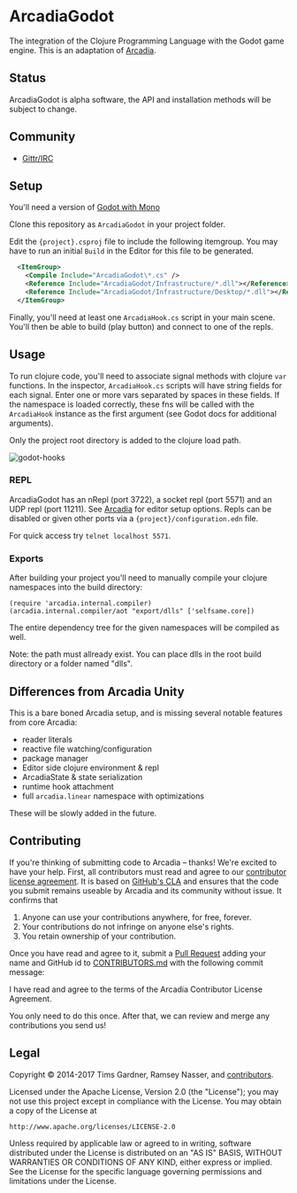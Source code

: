 ArcadiaGodot
=======
The integration of the Clojure Programming Language with the Godot game engine. This is an adaptation of [Arcadia](https://github.com/arcadia-unity/Arcadia/).

Status
------
ArcadiaGodot is alpha software, the API and installation methods will be subject to change.  

Community
---------
- [Gittr/IRC](https://gitter.im/arcadia-unity/Arcadia)


Setup
----------
You'll need a version of [Godot with Mono](https://godotengine.org/download)

Clone this repository as `ArcadiaGodot` in your project folder.

Edit the `{project}.csproj` file to include the following itemgroup.  You may have to run an initial `Build` in the Editor for this file to be generated.

```xml
  <ItemGroup>
    <Compile Include="ArcadiaGodot\*.cs" />
    <Reference Include="ArcadiaGodot/Infrastructure/*.dll"></Reference>
    <Reference Include="ArcadiaGodot/Infrastructure/Desktop/*.dll"></Reference>
  </ItemGroup>
```

Finally, you'll need at least one `ArcadiaHook.cs` script in your main scene.  You'll then be able to build (play button) and connect to one of the repls.

Usage
-----
To run clojure code, you'll need to associate signal methods with clojure `var` functions. In the inspector, `ArcadiaHook.cs` scripts will have string fields for each signal. Enter one or more vars separated by spaces in these fields.  If the namespace is loaded correctly, these fns will be called with the `ArcadiaHook` instance as the first argument (see Godot docs for additional arguments).

Only the project root directory is added to the clojure load path.

![godot-hooks](https://user-images.githubusercontent.com/2467644/32961551-f5a26e12-cb96-11e7-88cb-6805067b3ec0.png)

### REPL

ArcadiaGodot has an nRepl (port 3722), a socket repl (port 5571) and an UDP repl (port 11211). See [Arcadia](https://github.com/arcadia-unity/Arcadia/) for editor setup options.  Repls can be disabled or given other ports via a `{project}/configuration.edn` file.

For quick access try `telnet localhost 5571`.

### Exports

After building your project you'll need to manually compile your clojure namespaces into the build directory:

```
(require 'arcadia.internal.compiler)
(arcadia.internal.compiler/aot "export/dlls" ['selfsame.core])
```

The entire dependency tree for the given namespaces will be compiled as well.

Note: the path must allready exist. You can place dlls in the root build directory or a folder named "dlls".


## Differences from Arcadia Unity

This is a bare boned Arcadia setup, and is missing several notable features from core Arcadia:

* reader literals
* reactive file watching/configuration
* package manager
* Editor side clojure environment & repl
* ArcadiaState & state serialization
* runtime hook attachment
* full `arcadia.linear` namespace with optimizations

These will be slowly added in the future.

Contributing
------------
If you're thinking of submitting code to Arcadia – thanks! We're excited to have your help. First, all contributors must read and agree to our [contributor license agreement](./CONTRIBUTOR-LICENSE-AGREEMENT.md). It is based on [GitHub's CLA](https://cla.github.com/) and ensures that the code you submit remains useable by Arcadia and its community without issue. It confirms that

1. Anyone can use your contributions anywhere, for free, forever.
2. Your contributions do not infringe on anyone else's rights.
3. You retain ownership of your contribution.

Once you have read and agree to it, submit a [Pull Request](https://github.com/arcadia-unity/Arcadia/pull/new) adding your name and GitHub id to [CONTRIBUTORS.md](./CONTRIBUTORS.md) with the following commit message:

I have read and agree to the terms of the Arcadia Contributor License Agreement.

You only need to do this once. After that, we can review and merge any contributions you send us!


Legal
-----
Copyright © 2014-2017 Tims Gardner, Ramsey Nasser, and [contributors](./CONTRIBUTORS.md).

Licensed under the Apache License, Version 2.0 (the "License"); you may not use this project except in compliance with the License. You may obtain a copy of the License at

```
http://www.apache.org/licenses/LICENSE-2.0
```

Unless required by applicable law or agreed to in writing, software distributed under the License is distributed on an "AS IS" BASIS, WITHOUT WARRANTIES OR CONDITIONS OF ANY KIND, either express or implied. See the License for the specific language governing permissions and limitations under the License.

